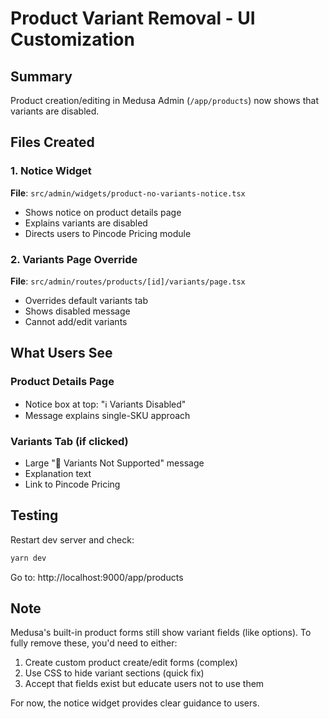 # Product Variant Removal - UI Customization

## Summary

Product creation/editing in Medusa Admin (`/app/products`) now shows that variants are disabled.

## Files Created

### 1. Notice Widget

**File**: `src/admin/widgets/product-no-variants-notice.tsx`

- Shows notice on product details page
- Explains variants are disabled
- Directs users to Pincode Pricing module

### 2. Variants Page Override

**File**: `src/admin/routes/products/[id]/variants/page.tsx`

- Overrides default variants tab
- Shows disabled message
- Cannot add/edit variants

## What Users See

### Product Details Page

- Notice box at top: "ℹ️ Variants Disabled"
- Message explains single-SKU approach

### Variants Tab (if clicked)

- Large "🚫 Variants Not Supported" message
- Explanation text
- Link to Pincode Pricing

## Testing

Restart dev server and check:

```bash
yarn dev
```

Go to: http://localhost:9000/app/products

## Note

Medusa's built-in product forms still show variant fields (like options). To fully remove these, you'd need to either:

1. Create custom product create/edit forms (complex)
2. Use CSS to hide variant sections (quick fix)
3. Accept that fields exist but educate users not to use them

For now, the notice widget provides clear guidance to users.
